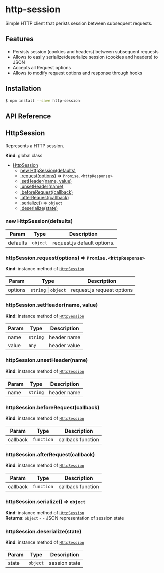 
# http-session

Simple HTTP client that perists session between subsequent requests.

## Features

* Persists session (cookies and headers) between subsequent requests
* Allows to easily serialize/deserialize session (cookies and headers) to JSON
* Accepts all Request options
* Allows to modify request options and response through hooks

## Installation

```sh
$ npm install --save http-session
```

## API Reference
<a name="HttpSession"></a>
## HttpSession
Represents a HTTP session.

**Kind**: global class  

* [HttpSession](#HttpSession)
    * [new HttpSession(defaults)](#new_HttpSession_new)
    * [.request(options)](#HttpSession+request) ⇒ <code>Promise.&lt;httpResponse&gt;</code>
    * [.setHeader(name, value)](#HttpSession+setHeader)
    * [.unsetHeader(name)](#HttpSession+unsetHeader)
    * [.beforeRequest(callback)](#HttpSession+beforeRequest)
    * [.afterRequest(callback)](#HttpSession+afterRequest)
    * [.serialize()](#HttpSession+serialize) ⇒ <code>object</code>
    * [.deserialize(state)](#HttpSession+deserialize)

<a name="new_HttpSession_new"></a>
### new HttpSession(defaults)

| Param | Type | Description |
| --- | --- | --- |
| defaults | <code>object</code> | request.js default options. |

<a name="HttpSession+request"></a>
### httpSession.request(options) ⇒ <code>Promise.&lt;httpResponse&gt;</code>
**Kind**: instance method of <code>[HttpSession](#HttpSession)</code>  

| Param | Type | Description |
| --- | --- | --- |
| options | <code>string</code> &#124; <code>object</code> | request.js request options |

<a name="HttpSession+setHeader"></a>
### httpSession.setHeader(name, value)
**Kind**: instance method of <code>[HttpSession](#HttpSession)</code>  

| Param | Type | Description |
| --- | --- | --- |
| name | <code>string</code> | header name |
| value | <code>any</code> | header value |

<a name="HttpSession+unsetHeader"></a>
### httpSession.unsetHeader(name)
**Kind**: instance method of <code>[HttpSession](#HttpSession)</code>  

| Param | Type | Description |
| --- | --- | --- |
| name | <code>string</code> | header name |

<a name="HttpSession+beforeRequest"></a>
### httpSession.beforeRequest(callback)
**Kind**: instance method of <code>[HttpSession](#HttpSession)</code>  

| Param | Type | Description |
| --- | --- | --- |
| callback | <code>function</code> | callback function |

<a name="HttpSession+afterRequest"></a>
### httpSession.afterRequest(callback)
**Kind**: instance method of <code>[HttpSession](#HttpSession)</code>  

| Param | Type | Description |
| --- | --- | --- |
| callback | <code>function</code> | callback function |

<a name="HttpSession+serialize"></a>
### httpSession.serialize() ⇒ <code>object</code>
**Kind**: instance method of <code>[HttpSession](#HttpSession)</code>  
**Returns**: <code>object</code> - - JSON representation of session state  
<a name="HttpSession+deserialize"></a>
### httpSession.deserialize(state)
**Kind**: instance method of <code>[HttpSession](#HttpSession)</code>  

| Param | Type | Description |
| --- | --- | --- |
| state | <code>object</code> | session state |

